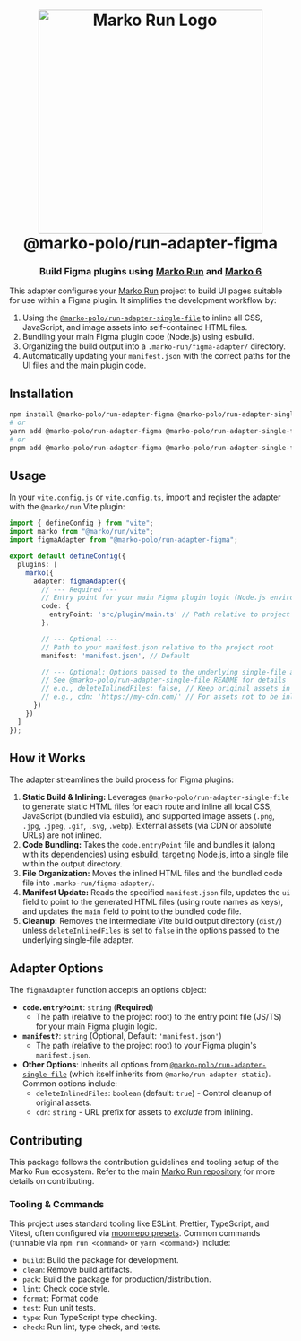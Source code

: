 <h1 align="center">
  <!-- Logo -->
  <picture>
    <source media="(prefers-color-scheme: dark)" srcset="https://github.com/marko-js/run/raw/main/assets/marko-run-darkmode.png">
    <source media="(prefers-color-scheme: light)" srcset="https://github.com/marko-js/run/raw/main/assets/marko-run.png">
    <img alt="Marko Run Logo" src="https://github.com/marko-js/run/raw/main/assets/marko-run.png" width="400">
  </picture>
  <br/>
  @marko-polo/run-adapter-figma
 <br/>
</h1>

<h3 align="center">Build Figma plugins using <a href="https://github.com/marko-js/run" target="_blank">Marko Run</a> and <a href="https://markojs.com/v6/docs/setup/" target="_blank">Marko 6</a></h3>

This adapter configures your [Marko Run](https://github.com/marko-js/run) project to build UI pages suitable for use within a Figma plugin. It simplifies the development workflow by:

1.  Using the [`@marko-polo/run-adapter-single-file`](../adapter-single-file) to inline all CSS, JavaScript, and image assets into self-contained HTML files.
2.  Bundling your main Figma plugin code (Node.js) using esbuild.
3.  Organizing the build output into a `.marko-run/figma-adapter/` directory.
4.  Automatically updating your `manifest.json` with the correct paths for the UI files and the main plugin code.

## Installation

~~~sh
npm install @marko-polo/run-adapter-figma @marko-polo/run-adapter-single-file --save-dev
# or
yarn add @marko-polo/run-adapter-figma @marko-polo/run-adapter-single-file -D
# or
pnpm add @marko-polo/run-adapter-figma @marko-polo/run-adapter-single-file -D
~~~

## Usage

In your `vite.config.js` or `vite.config.ts`, import and register the adapter with the `@marko/run` Vite plugin:

~~~ts
import { defineConfig } from "vite";
import marko from "@marko/run/vite";
import figmaAdapter from "@marko-polo/run-adapter-figma";

export default defineConfig({
  plugins: [
    marko({
      adapter: figmaAdapter({
        // --- Required ---
        // Entry point for your main Figma plugin logic (Node.js environment)
        code: {
          entryPoint: 'src/plugin/main.ts' // Path relative to project root
        },

        // --- Optional ---
        // Path to your manifest.json relative to the project root
        manifest: 'manifest.json', // Default

        // --- Optional: Options passed to the underlying single-file adapter ---
        // See @marko-polo/run-adapter-single-file README for details
        // e.g., deleteInlinedFiles: false, // Keep original assets in dist/
        // e.g., cdn: 'https://my-cdn.com/' // For assets not to be inlined
      })
    })
  ]
});
~~~

## How it Works

The adapter streamlines the build process for Figma plugins:

1.  **Static Build & Inlining:** Leverages `@marko-polo/run-adapter-single-file` to generate static HTML files for each route and inline all local CSS, JavaScript (bundled via esbuild), and supported image assets (`.png`, `.jpg`, `.jpeg`, `.gif`, `.svg`, `.webp`). External assets (via CDN or absolute URLs) are not inlined.
2.  **Code Bundling:** Takes the `code.entryPoint` file and bundles it (along with its dependencies) using esbuild, targeting Node.js, into a single file within the output directory.
3.  **File Organization:** Moves the inlined HTML files and the bundled code file into `.marko-run/figma-adapter/`.
4.  **Manifest Update:** Reads the specified `manifest.json` file, updates the `ui` field to point to the generated HTML files (using route names as keys), and updates the `main` field to point to the bundled code file.
5.  **Cleanup:** Removes the intermediate Vite build output directory (`dist/`) unless `deleteInlinedFiles` is set to `false` in the options passed to the underlying single-file adapter.

## Adapter Options

The `figmaAdapter` function accepts an options object:

*   **`code.entryPoint`**: `string` (**Required**)
    *   The path (relative to the project root) to the entry point file (JS/TS) for your main Figma plugin logic.
*   **`manifest?`**: `string` (Optional, Default: `'manifest.json'`)
    *   The path (relative to the project root) to your Figma plugin's `manifest.json`.
*   **Other Options**: Inherits all options from [`@marko-polo/run-adapter-single-file`](../adapter-single-file#options) (which itself inherits from `@marko/run-adapter-static`). Common options include:
    *   `deleteInlinedFiles`: `boolean` (default: `true`) - Control cleanup of original assets.
    *   `cdn`: `string` - URL prefix for assets to *exclude* from inlining.

## Contributing

This package follows the contribution guidelines and tooling setup of the Marko Run ecosystem. Refer to the main [Marko Run repository](https://github.com/marko-js/run) for more details on contributing.

### Tooling & Commands

This project uses standard tooling like ESLint, Prettier, TypeScript, and Vitest, often configured via [moonrepo presets](https://github.com/moonrepo/dev). Common commands (runnable via `npm run <command>` or `yarn <command>`) include:

*   `build`: Build the package for development.
*   `clean`: Remove build artifacts.
*   `pack`: Build the package for production/distribution.
*   `lint`: Check code style.
*   `format`: Format code.
*   `test`: Run unit tests.
*   `type`: Run TypeScript type checking.
*   `check`: Run lint, type check, and tests.
